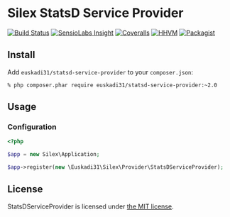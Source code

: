 # Silex StatsD Service Provider

[![Build Status](https://img.shields.io/travis/euskadi31/StatsDServiceProvider/master.svg)](https://travis-ci.org/euskadi31/StatsDServiceProvider)
[![SensioLabs Insight](https://img.shields.io/sensiolabs/i/235980ff-5681-471f-b455-e18dcefc88b0.svg)](https://insight.sensiolabs.com/projects/235980ff-5681-471f-b455-e18dcefc88b0)
[![Coveralls](https://img.shields.io/coveralls/euskadi31/StatsDServiceProvider.svg)](https://coveralls.io/github/euskadi31/StatsDServiceProvider)
[![HHVM](https://img.shields.io/hhvm/euskadi31/StatsDServiceProvider.svg)](https://travis-ci.org/euskadi31/StatsDServiceProvider)
[![Packagist](https://img.shields.io/packagist/v/euskadi31/statsd-service-provider.svg)](https://packagist.org/packages/euskadi31/statsd-service-provider)


## Install

Add `euskadi31/statsd-service-provider` to your `composer.json`:

    % php composer.phar require euskadi31/statsd-service-provider:~2.0

## Usage

### Configuration

```php
<?php

$app = new Silex\Application;

$app->register(new \Euskadi31\Silex\Provider\StatsDServiceProvider);
```

## License

StatsDServiceProvider is licensed under [the MIT license](LICENSE.md).
